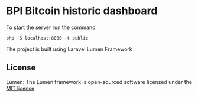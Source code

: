 # BPI Bitcoin historic dashboard

To start the server run the command 

```
php -S localhost:8000 -t public
```

The project is built using Laravel Lumen Framework

## License

Lumen: The Lumen framework is open-sourced software licensed under the [MIT license](https://opensource.org/licenses/MIT).
